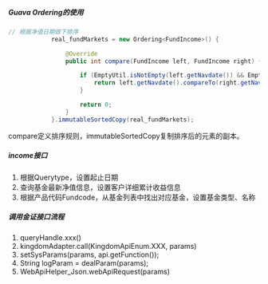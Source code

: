 ##### Guava Ordering的使用

```java
// 根据净值日期做下排序
            real_fundMarkets = new Ordering<FundIncome>() {

                @Override
                public int compare(FundIncome left, FundIncome right) {

                    if (EmptyUtil.isNotEmpty(left.getNavdate()) && EmptyUtil.isNotEmpty(right.getNavdate())) {
                        return left.getNavdate().compareTo(right.getNavdate());
                    }

                    return 0;
                }
            }.immutableSortedCopy(real_fundMarkets);
```

compare定义排序规则，immutableSortedCopy复制排序后的元素的副本。



##### income接口

1. 根据Querytype，设置起止日期
2. 查询基金最新净值信息，设置客户详细累计收益信息
3. 根据产品代码Fundcode，从基金列表中找出对应基金，设置基金类型、名称

##### 调用金证接口流程

1. queryHandle.xxx()
2. kingdomAdapter.call(KingdomApiEnum.XXX, params)
3. setSysParams(params, api.getFunction());
4. String logParam = dealParam(params);
5. WebApiHelper_Json.webApiRequest(params)